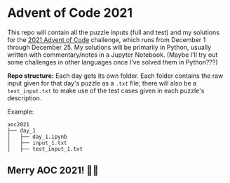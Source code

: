 # Advent of Code 2021

This repo will contain all the puzzle inputs (full and test) and my solutions for the [2021 Advent of Code](https://adventofcode.com/2021) challenge, which runs from December 1 through December 25. My solutions will be primarily in Python, usually written with commentary/notes in a Jupyter Notebook. (Maybe I'll try out some challenges in other languages once I've solved them in Python???)

**Repo structure:**
Each day gets its own folder. Each folder contains the raw input given for that day's puzzle as a `.txt` file; there will also be a `test_input.txt` to make use of the test cases given in each puzzle's description.
  
  Example:
  ```
  aoc2021
  ├── day_1
  │   ├── day_1.ipynb
  │   ├── input_1.txt
  │   ├── test_input_1.txt
  ```

## Merry AOC 2021! 🎅🏻
